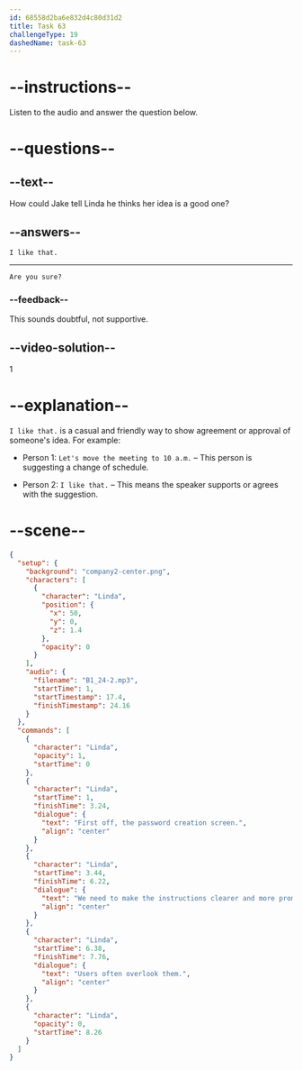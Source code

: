 ```yaml
---
id: 68558d2ba6e832d4c80d31d2
title: Task 63
challengeType: 19
dashedName: task-63
---
```


<!-- (Audio) Linda: First off, the password creation screen. We need to make the instructions clearer and more prominent. Users often overlook them. -->

# --instructions--

Listen to the audio and answer the question below.

# --questions--

## --text--

How could Jake tell Linda he thinks her idea is a good one?

## --answers--

`I like that.`

---

`Are you sure?`

### --feedback--

This sounds doubtful, not supportive.

## --video-solution--

1

# --explanation--

`I like that.` is a casual and friendly way to show agreement or approval of someone's idea. For example:

- Person 1: `Let's move the meeting to 10 a.m.` – This person is suggesting a change of schedule.

- Person 2: `I like that.` – This means the speaker supports or agrees with the suggestion.

# --scene--

```json
{
  "setup": {
    "background": "company2-center.png",
    "characters": [
      {
        "character": "Linda",
        "position": {
          "x": 50,
          "y": 0,
          "z": 1.4
        },
        "opacity": 0
      }
    ],
    "audio": {
      "filename": "B1_24-2.mp3",
      "startTime": 1,
      "startTimestamp": 17.4,
      "finishTimestamp": 24.16
    }
  },
  "commands": [
    {
      "character": "Linda",
      "opacity": 1,
      "startTime": 0
    },
    {
      "character": "Linda",
      "startTime": 1,
      "finishTime": 3.24,
      "dialogue": {
        "text": "First off, the password creation screen.",
        "align": "center"
      }
    },
    {
      "character": "Linda",
      "startTime": 3.44,
      "finishTime": 6.22,
      "dialogue": {
        "text": "We need to make the instructions clearer and more prominent.",
        "align": "center"
      }
    },
    {
      "character": "Linda",
      "startTime": 6.38,
      "finishTime": 7.76,
      "dialogue": {
        "text": "Users often overlook them.",
        "align": "center"
      }
    },
    {
      "character": "Linda",
      "opacity": 0,
      "startTime": 8.26
    }
  ]
}
```
